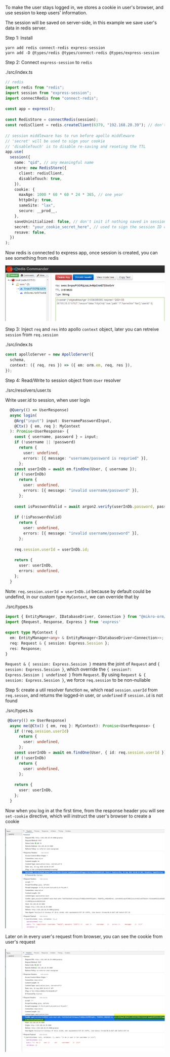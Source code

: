 To make the user stays logged in, we stores a cookie in user's browser, and use session to keep users' information.

The session will be saved on server-side, in this example we save user's data in redis server.

Step 1: Install

```
yarn add redis connect-redis express-session
yarn add -D @types/redis @types/connect-redis @types/express-session
```

Step 2: Connect `express-session` to `redis`

./src/index.ts

```ts
// redis
import redis from "redis";
import session from "express-session";
import connectRedis from "connect-redis";

const app = express();

const RedisStore = connectRedis(session);
const redisClient = redis.createClient(6379, "192.168.20.39"); // don't put http://192.168.20.39

// session middleware has to run before apollo middleware
// 'secret' will be used to sign your cookie
// 'disableTouch' is to disable re-saving and reseting the TTL
app.use(
  session({
    name: "qid", // any meaningful name
    store: new RedisStore({
      client: redisClient,
      disableTouch: true,
    }),
    cookie: {
      maxAge: 1000 * 60 * 60 * 24 * 365, // one year
      httpOnly: true,
      sameSite: "lax",
      secure: __prod__,
    },
    saveUninitialized: false, // don't init if nothing saved in session
    secret: "your_cookie_secret_here", // used to sign the session ID cookie, Using a secret that cannot be guessed will reduce the ability to hijack a session to only guessing the session ID
    resave: false,
  })
);
```

Now redis is connected to express app, once session is created, you can see something from redis

![redis](./docs/img/001.png)

Step 3: Inject `req` and `res` into apollo `context` object, later you can retreive `session` from `req.session`

./src/index.ts

```ts
const apolloServer = new ApolloServer({
  schema,
  context: ({ req, res }) => ({ em: orm.em, req, res }),
});
```

Step 4: Read/Write to session object from `User` resolver

./src/resolvers/user.ts

Write user.id to session, when user login

```ts
  @Query(() => UserResponse)
  async login(
    @Arg("input") input: UsernamePasswordInput,
    @Ctx() { em, req }: MyContext
  ): Promise<UserResponse> {
    const { username, password } = input;
    if (!username || !password)
      return {
        user: undefined,
        errors: [{ message: "username/password is requried" }],
      };
    const userInDb = await em.findOne(User, { username });
    if (!userInDb)
      return {
        user: undefined,
        errors: [{ message: "invalid username/password" }],
      };

    const isPasswordValid = await argon2.verify(userInDb.password, password);

    if (!isPasswordValid)
      return {
        user: undefined,
        errors: [{ message: "invalid username/password" }],
      };

    req.session.userId = userInDb.id;

    return {
      user: userInDb,
      errors: undefined,
    };
  }
```

Note:
`req.session.userId = userInDb.id` because by default could be undefind, in our custom type `MyContext`, we can override that by

./src/types.ts

```ts
import { EntityManager, IDatabaseDriver, Connection } from "@mikro-orm/core";
import {Request, Response, Express } from 'express'

export type MyContext {
  em: EntityManager<any> & EntityManager<IDatabaseDriver<Connection>>;
  req: Request & { session: Express.Session };
  res: Response;
}
```

`Request & { session: Express.Session }` means the joint of `Request` and `{ session: Express.Session }`, which override the `{ session?: Express.Session | undefined }` from `Request`. By using `Request & { session: Express.Session }`, we force `req.session` to be non-nullable

Step 5: create a util resolver function `me`, which read `session.userId` from `req.sesson`, and returns the logged-in user, or `undefined` if `session.id` is not found

./src/types.ts

```ts
 @Query(() => UserResponse)
  async me(@Ctx() { em, req }: MyContext): Promise<UserResponse> {
    if (!req.session.userId)
      return {
        user: undefined,
      };
    const userInDb = await em.findOne(User, { id: req.session.userId });
    if (!userInDb)
      return {
        user: undefined,
      };

    return {
      user: userInDb,
    };
  }
```

Now when you log in at the first time, from the response header you will see `set-cookie` directive, which will instruct the user's browser to create a cookie

![cookie in response header](./docs/img/002.png)

Later on in every user's request from browser, you can see the cookie from user's request

![cookie in request header](./docs/img/003.png)
